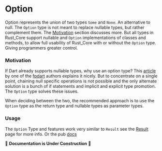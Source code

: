 # Option

Option represents the union of two types `Some` and `None`. An alternative to null. The `Option` type is not meant 
to replace nullable types, but rather complement them. The [Motivation](#motivation) section discusses more. But all 
types in Rust_Core support nullable and `Option` implementations of classes and methods, to allow full usability of 
Rust_Core with or without the `Option` type. Giving programmers greater control.

### Motivation
If Dart already supports nullable types, why use an 
option type? This [article] by one of the [fpdart] authors explains it nicely. But to concentrate on a single point,
chaining null specific operations is not possible and the only alternate solution is a bunch of if statements and 
implicit and explicit type promotion. The `Option` type solves these issues.

When deciding between the two, the recommended approach is to use the `Option` type as the return type and nullable 
types as parameter types.

### Usage
The `Option` Type and features work very similar to `Result` see the [Result] page for more info. Or the pub [docs]

🚧 **Documentation is Under Construction** 🚧

[article]: https://www.sandromaglione.com/articles/option_type_and_null_safety_dart
[fpdart]: https://pub.dev/packages/fpdart
[Result]: https://github.com/mcmah309/rust_core/tree/master/lib/src/result
[docs]: https://pub.dev/documentation/rust_core/latest/option/option-library.html